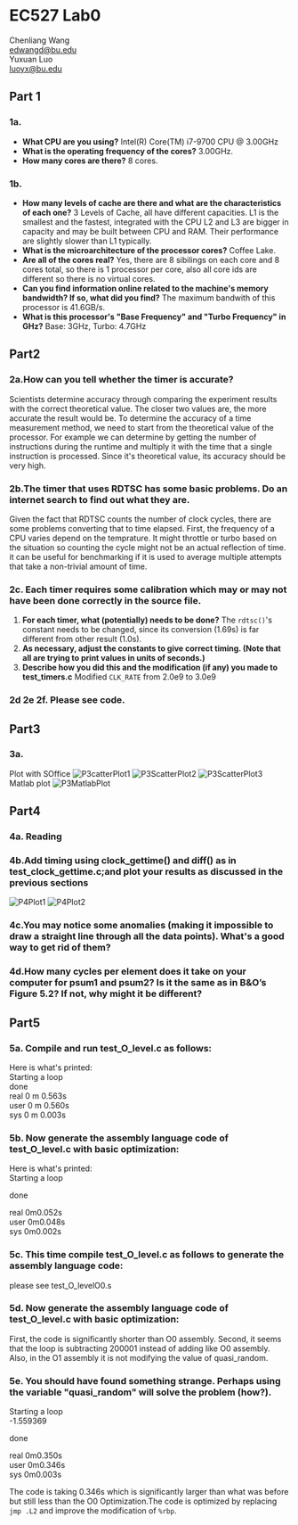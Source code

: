 # EC527 Lab0
Chenliang Wang\
edwangd@bu.edu\
Yuxuan Luo\
luoyx@bu.edu

## Part 1

### 1a.

- **What CPU are you using?** 
Intel(R) Core(TM) i7-9700 CPU @ 3.00GHz
- **What is the operating frequency of the cores?**
3.00GHz.
- **How many cores are there?**
8 cores.

### 1b.

- **How many levels of cache are there and what are the characteristics of each one?**
3 Levels of Cache, all have different capacities. L1 is the smallest and the fastest, integrated with the CPU
L2 and L3 are bigger in capacity and may be built between CPU and RAM. Their performance are slightly slower than L1 typically.
- **What is the microarchitecture of the processor cores?**
Coffee Lake. 
- **Are all of the cores real?**
Yes, there are 8 sibilings on each core and 8 cores total, so there is 1 processor per core, also all core ids are different so there is no virtual cores.
- **Can you find information online related to the machine's memory bandwidth? If so, what did
you find?**
The maximum bandwith of this processor is 41.6GB/s.
- **What is this processor's "Base Frequency" and "Turbo Frequency" in GHz?**
Base: 3GHz, Turbo: 4.7GHz

## Part2

### 2a.**How can you tell whether the timer is accurate?**

Scientists determine accuracy through comparing the experiment results with the correct theoretical value. The closer two values are, the more accurate the result would be. To determine the accuracy of a time measurement method, we need to start from the theoretical value of the processor. For example we can determine by getting the number of instructions during the runtime and multiply it with the time that a single instruction is processed. 
Since it's theoretical value, its accuracy should be very high.

### 2b.**The timer that uses RDTSC has some basic problems. Do an internet search to find out what they are.**

Given the fact that RDTSC counts the number of clock cycles, there are some problems converting that to time elapsed. First, the frequency of a CPU varies depend on the temprature. It might throttle or turbo based on the situation so counting the cycle might not be an actual reflection of time. 
it can be useful for benchmarking if it is used to average multiple attempts that take a non-trivial amount of time.

### 2c. **Each timer requires some calibration which may or may not have been done correctly in the source file.**

1. **For each timer, what (potentially) needs to be done?**
The `rdtsc()`'s constant needs to be changed, since its conversion (1.69s) is far different from other result (1.0s).
2. **As necessary, adjust the constants to give correct timing. (Note that all are trying to print values in units of seconds.)**
3. **Describe how you did this and the modification (if any) you made to test_timers.c**
Modified `CLK_RATE` from 2.0e9 to 3.0e9

### 2d 2e 2f. Please see code.

## Part3
### 3a.
Plot with SOffice
![P3catterPlot1](https://github.com/ChenliangEdward/EC527Lab0/blob/main/plots/plot1.png)
![P3ScatterPlot2](https://github.com/ChenliangEdward/EC527Lab0/blob/main/plots/plot2.png)
![P3ScatterPlot3](https://github.com/ChenliangEdward/EC527Lab0/blob/main/plots/plot3.png)
Matlab plot
![P3MatlabPlot](https://github.com/ChenliangEdward/EC527Lab0/blob/main/plots/matlabplot.png)
## Part4
### 4a. Reading
### 4b.**Add timing using clock_gettime() and diff() as in test_clock_gettime.c;and plot your results as discussed in the previous sections**
![P4Plot1](https://github.com/ChenliangEdward/EC527Lab0/blob/main/plots/part4plot.png)
![P4Plot2](https://github.com/ChenliangEdward/EC527Lab0/blob/main/plots/part4plot2.png)
### 4c.**You may notice some anomalies (making it impossible to draw a straight line through all the data points). What's a good way to get rid of them?**
### 4d.**How many cycles per element does it take on your computer for psum1 and psum2? Is it the same as in B&O’s Figure 5.2? If not, why might it be different?**

## Part5
### 5a. **Compile and run test_O_level.c as follows:**
Here is what's printed:\
 Starting a loop\
 done\
real    0 m 0.563s\
user    0 m 0.560s\
sys     0 m 0.003s
### 5b. **Now generate the assembly language code of test_O_level.c with basic optimization:**
Here is what's printed:\
 Starting a loop

 done

real    0m0.052s\
user    0m0.048s\
sys     0m0.002s
### 5c. **This time compile test_O_level.c as follows to generate the assembly language code:**
please see test_O_levelO0.s
### 5d. **Now generate the assembly language code of test_O_level.c with basic optimization:**
First, the code is significantly shorter than O0 assembly. Second, it seems that the loop is subtracting 200001 instead of adding like O0 assembly. Also, in the O1 assembly it is not modifying the value of quasi_random. 
### 5e. **You should have found something strange. Perhaps using the variable "quasi_random" will solve the problem (how?).**
 Starting a loop\
-1.559369

 done

real    0m0.350s\
user    0m0.346s\
sys     0m0.003s

The code is taking 0.346s which is significantly larger than what was before but still less than the O0 Optimization.The code is optimized by replacing `jmp .L2` and improve the modification of `%rbp`.








